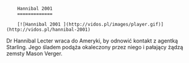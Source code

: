 
        Hannibal 2001 
        =============
        
        [![Hannibal 2001 ](http://vidos.pl/images/player.gif)](http://vidos.pl/hannibal-2001)
        
        
 Dr Hannibal Lecter wraca do Ameryki, by odnowić kontakt z agentką Starling. Jego śladem podąża okaleczony przez niego i pałający żądzą zemsty Mason Verger.
    